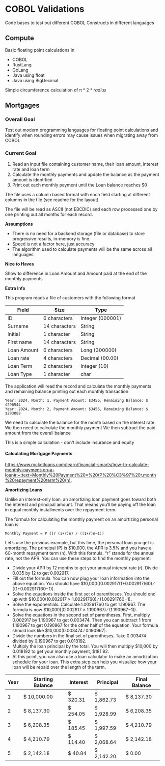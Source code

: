 # COBOL Validations

Code bases to test out different COBOL Constructs in different languages

## Compute

Basic floating point calculations in:
* COBOL
* RustLang
* GoLang
* Java using float
* Java using BigDecimal

Simple circumference calculation of &pi; * 2 * <i>radius</i>


## Mortgages

### Overall Goal
Test out modern programming languages for floating point calculations and identify when rounding errors may cause issues when migrating away from COBOL

### Current Goal
1. Read an input file containing customer name, their loan amount, interest rate and loan term
2. Calculate the monthly payments and update the balance as the payment amount is identified
3. Print out each monthly payment until the Loan balance reaches $0

The file uses a column based format with each field starting at different columns in the file (see readme for the layout)

The file will be read as ASCII (not EBCDIC) and each row processed one by one printing out all months for each record.

**Assumptions**

- There is no need for a backend storage (file or database) to store progressive results, in-memory is fine.
- Speed is not a factor here, just accuracy
- The algorithm used to calculate payments will be the same across all languages

**Nice to Haves**

Show to difference in Loan Amount and Amount paid at the end of the monthly payments

**Extra Info**

This program reads a file of customers with the following format

| Field | Size | Type |
| ------| ---- | ---- |
| ID | 6 characters | Integer (000001)|
| Surname | 14 characters | String |
| Initial | 1 character | String |
| First name | 14 characters | String |
| Loan Amount | 6 characters | Long (300000)|
| Loan rate | 4 characters | Decimal (00.00) |
| Loan Term | 2 characters | Integer (10) |
| Loan Type | 1 character | char |


The application will read the record and calculate the monthly payments and remaining balance printing out each monthly transaction:

```
Year: 2024, Month: 1, Payment Amount: $3456, Remaining Balance: $ $296544
Year: 2024, Month: 2, Payment Amount: $3456, Remaining Balance: $ $293088
```

We need to calculate the balance for the month based on the interest rate
We then need to calculate the monthly payment
We then subtract the paid amount from the overall balance

This is a simple calculation - don't include insurance and equity

#### Calculating Mortgage Payments

https://www.rocketloans.com/learn/financial-smarts/how-to-calculate-monthly-payment-on-a-loan#:~:text=Monthly%20Payment%20=%20(P%20%C3%97%20r,month%20repayment%20term%20(n).

**Amortizing Loans**

Unlike an interest-only loan, an amortizing loan payment goes toward both the interest and principal amount. That means you’ll be paying off the loan in equal monthly installments over the repayment term.

The formula for calculating the monthly payment on an amortizing personal loan is:

`Monthly Payment = P ((r (1+r)n) ∕ ((1+r)n−1))`

Let’s use the previous example, but this time, the personal loan you get is amortizing. The principal (P) is $10,000, the APR is 3.5% and you have a 60-month repayment term (n). With this formula, “r” stands for the annual rate, not the APR. You can use these steps to find the monthly payment:

* Divide your APR by 12 months to get your annual interest rate (r). Divide 0.035 by 12 to get 0.002917.
* Fill out the formula. You can now plug your loan information into the above equation. You should have $10,000((0.002917(1+0.002917)60) ∕ ((1+0.002917)60−1)).
* Solve the equations inside the first set of parentheses. You should end up with $10,000((0.002917 × 1.00291760) ∕ (1.00291760−1).
* Solve the exponentials. Calculate 1.00291760 to get 1.190967. The formula is now $10,000((0.002917 × 1.190967) ∕ (1.190967−1)).
* Solve the equations in the second set of parentheses. First, multiply 0.002917 by 1.190967 to get 0.003474. Then you can subtract 1 from 1.190967 to get 0.190967 for the other half of the equation. Your formula should look like $10,000(0.003474 ∕ 0.190967).
* Divide the numbers in the final set of parentheses. Take 0.003474 divided by 0.190967 to get 0.018192.
* Multiply the loan principal by the total. You will then multiply $10,000 by 0.018192 to get your monthly payment, $181.92.
* At this point, you can also use a loan calculator to make an amortization schedule for your loan. This extra step can help you visualize how your loan will be repaid over the length of the term. 

| Year    | Starting Balance | Interest | Principal  | Final Balance |
| ------- | ---------------- | -------- | ---------- | ------------- |
| 1       | $ 10,000.00      | $ 320.31 | $ 1,862.73 | $ 8,137.30    |
| 2       | $  8,137.30      | $ 254.05 | $ 1,928.99 | $ 6,208.35    |
| 3       | $  6,208.35      | $ 185.45 | $ 1,997.59 | $ 4,210.79    |
| 4       | $  4,210.79      | $ 114.40 | $ 2,068.64 | $ 2,142.18    |
| 5       | $  2,142.18      | $  40.84 | $ 2,142.20 | $     0.00    |
